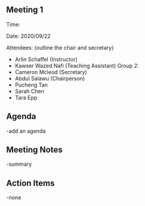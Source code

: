 ## **Meeting 1**

Time:

Date: 2020/09/22

Attendees: (outline the chair and secretary)
* Arlin Schaffel (Instructor)
* Kawser Wazed Nafi (Teaching Assistant)
Group 2: 
* Cameron Mcleod (Secretary)
* Abdul Salawu (Chairperson)
* Pucheng Tan
* Sarah Chen
* Tara Epp

## Agenda
-add an agenda

## Meeting Notes
-summary

## Action Items
-none
